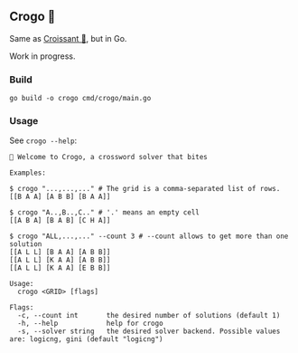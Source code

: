 ## Crogo 🐊

Same as [Croissant 🥐](https://github.com/super7ramp/croissant), but in Go.

Work in progress.

### Build

```shell
go build -o crogo cmd/crogo/main.go
```

### Usage

See `crogo --help`:

```
🐊 Welcome to Crogo, a crossword solver that bites

Examples:

$ crogo "...,...,..." # The grid is a comma-separated list of rows.
[[B A A] [A B B] [B A A]]

$ crogo "A..,B..,C.." # '.' means an empty cell
[[A B A] [B A B] [C H A]]

$ crogo "ALL,...,..." --count 3 # --count allows to get more than one solution
[[A L L] [B A A] [A B B]]
[[A L L] [K A A] [A B B]]
[[A L L] [K A A] [E B B]]

Usage:
  crogo <GRID> [flags]

Flags:
  -c, --count int       the desired number of solutions (default 1)
  -h, --help            help for crogo
  -s, --solver string   the desired solver backend. Possible values are: logicng, gini (default "logicng")
```
